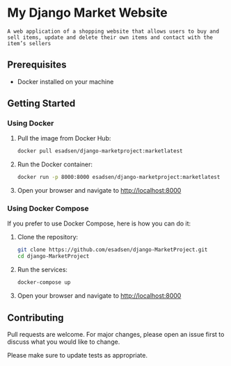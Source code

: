 # My Django Market Website

    A web application of a shopping website that allows users to buy and sell items, update and delete their own items and contact with the item’s sellers

## Prerequisites

- Docker installed on your machine

## Getting Started

### Using Docker

1. Pull the image from Docker Hub:

    ```sh
    docker pull esadsen/django-marketproject:marketlatest
    ```

2. Run the Docker container:

    ```sh
    docker run -p 8000:8000 esadsen/django-marketproject:marketlatest
    ```

3. Open your browser and navigate to [http://localhost:8000](http://localhost:8000)

### Using Docker Compose

If you prefer to use Docker Compose, here is how you can do it:

1. Clone the repository:

    ```sh
    git clone https://github.com/esadsen/django-MarketProject.git
    cd django-MarketProject
    ```

2. Run the services:

    ```sh
    docker-compose up
    ```

3. Open your browser and navigate to [http://localhost:8000](http://localhost:8000)


## Contributing

Pull requests are welcome. For major changes, please open an issue first to discuss what you would like to change.

Please make sure to update tests as appropriate.
